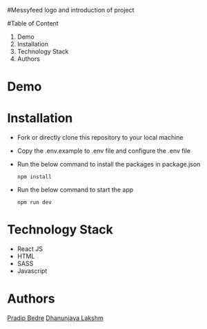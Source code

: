 #Messyfeed
logo and introduction of project

#Table of Content
1. Demo
2. Installation
3. Technology Stack
4. Authors

# Demo


# Installation

- Fork or directly clone this repository to your local machine
- Copy the .env.example to .env file and configure the .env file
- Run the below command to install the packages in package.json

  `npm install`

- Run the below command to start the app

  `npm run dev`

# Technology Stack
 
 -  React JS
 -  HTML
 -  SASS
 -  Javascript


# Authors
  [Pradip Bedre](https://github.com/pradipbedre)
  [Dhanunjaya Lakshm](https://github.com/dhanunjayalakshmi)
